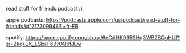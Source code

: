 read stuff for friends podcast :)

apple podcasts: https://podcasts.apple.com/us/podcast/read-stuff-for-friends/id1717309948?l=fr-FR

spotify: https://open.spotify.com/show/6eGAHK965SHq3WB2BQgHUl?si=ZkquJX_LSbaF6Jv0Q6fJLw
